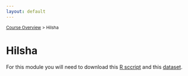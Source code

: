 ```yaml
---
layout: default
---
```


<sub>[Course Overview](index.md) \> Hilsha</sub>

# Hilsha

For this module you will need to download this [R sccript](Bitterling1_aa.R) and this [dataset](bitterling.csv).



<br/>

